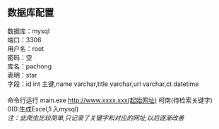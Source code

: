 数据库配置
----
数据库：mysql</br>
端口：3306</br>
用户名：root</br>
密码：空</br>
库名：pachong</br>
表明：star</br>
字段：id int 主键,name varchar,title varchar,url varchar,ct datetime</br>
</br>
命令行运行 main.exe http://www.xxxx.xxx(起始网址) 柯南(待检索关键字)</br> 0(0:生成Excel,1:入mysql)
</br>
<i>注：此爬虫比较简单,只记录了关键字和对应的网址,以后逐渐改善</i>
